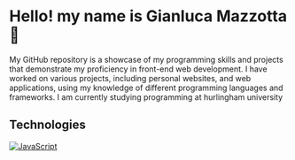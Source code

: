 # Hello! my name is Gianluca Mazzotta 👋


My GitHub repository is a showcase of my programming skills and projects that demonstrate my proficiency in front-end web development. I have worked on various projects, including personal websites, and web applications, using my knowledge of different programming languages and frameworks. I am currently studying programming at hurlingham university

## Technologies


[![JavaScript](https://img.shields.io/badge/JavaScript-f0db4f?style=for-the-badge&logo=javascript&logoColor=white&labelColor=101010)]()
